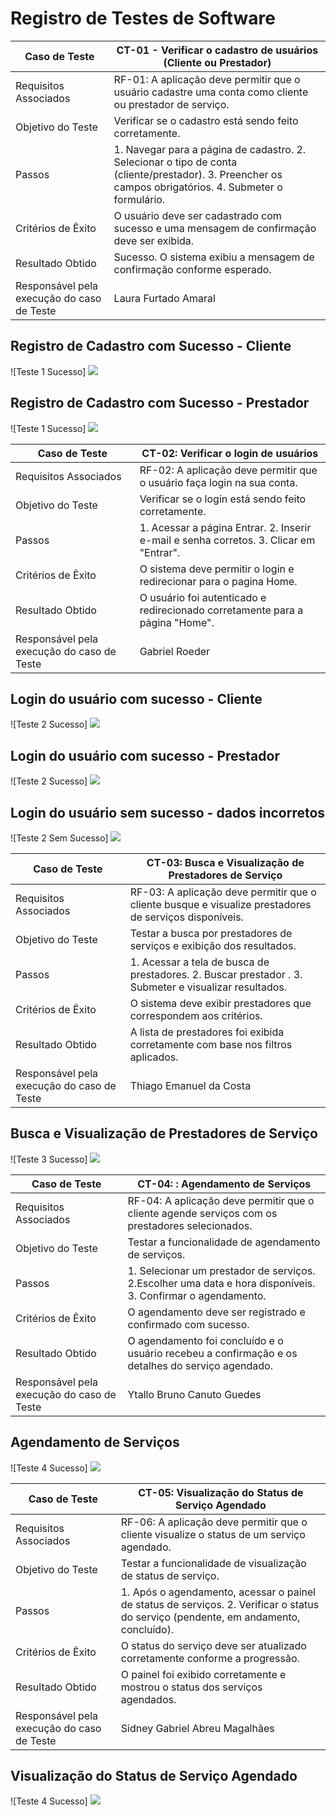  # Registro de Testes de Software

| Caso de Teste      | CT-01 - Verificar o cadastro de usuários (Cliente ou Prestador)                                                                                |
|--------------------------------------------|--------------------------------------------------------------------------------------------------------------------------------------------------------------------------------------------------|
| Requisitos Associados  |  RF-01: A aplicação deve permitir que o usuário cadastre uma conta como cliente ou prestador de serviço.                                    |
| Objetivo do Teste      | Verificar se o cadastro está sendo feito corretamente.            |
| Passos                 | 1. Navegar para a página de cadastro. 2. Selecionar o tipo de conta (cliente/prestador). 3. Preencher os campos obrigatórios. 4. Submeter o formulário.   |
| Critérios de Êxito     | O usuário deve ser cadastrado com sucesso e uma mensagem de confirmação deve ser exibida.  |
| Resultado Obtido   |   Sucesso. O sistema exibiu a mensagem de confirmação conforme esperado.         | 
| Responsável pela execução do caso de Teste   |   Laura Furtado Amaral   |         

## Registro de Cadastro com Sucesso - Cliente

![Teste 1 Sucesso]
<img src='cadcliente.gif'>

## Registro de Cadastro com Sucesso - Prestador

![Teste 1 Sucesso]
<img src='cadprestador.gif'>




| Caso de Teste      | CT-02: Verificar o login de usuários                                                                                 |
|--------------------------------------------|--------------------------------------------------------------------------------------------------------------------------------------------------------------------------------------------------|
| Requisitos Associados  |  RF-02: A aplicação deve permitir que o usuário faça login na sua conta.                                    |
| Objetivo do Teste      | Verificar se o login está sendo feito corretamente.            |
| Passos                 | 1. Acessar a página Entrar. 2. Inserir e-mail e senha corretos. 3. Clicar em "Entrar".   |
| Critérios de Êxito     | O sistema deve permitir o login e redirecionar para o pagina Home.  | 
| Resultado Obtido   |   O usuário foi autenticado e redirecionado corretamente para a página "Home".         |
| Responsável pela execução do caso de Teste   |   Gabriel Roeder   |         


## Login do usuário com sucesso - Cliente

![Teste 2 Sucesso]
<img src='logincliente.gif'>

## Login do usuário com sucesso - Prestador

![Teste 2 Sucesso]
<img src='loginprest.gif'>

## Login do usuário sem sucesso - dados incorretos

![Teste 2 Sem Sucesso]
<img src='loginfailure.gif'>


| Caso de Teste      | CT-03: Busca e Visualização de Prestadores de Serviço                                                                                |
|--------------------------------------------|--------------------------------------------------------------------------------------------------------------------------------------------------------------------------------------------------|
| Requisitos Associados  |  RF-03: A aplicação deve permitir que o cliente busque e visualize prestadores de serviços disponíveis.                                    |
| Objetivo do Teste      | Testar a busca por prestadores de serviços e exibição dos resultados.            |
| Passos                 | 1. Acessar a tela de busca de prestadores. 2. Buscar prestador . 3. Submeter e visualizar resultados.   |
| Critérios de Êxito     | O sistema deve exibir prestadores que correspondem aos critérios.  | 
| Resultado Obtido   |   A lista de prestadores foi exibida corretamente com base nos filtros aplicados.         |         
| Responsável pela execução do caso de Teste   |   Thiago Emanuel da Costa   |

## Busca e Visualização de Prestadores de Serviço 

![Teste 3 Sucesso]
<img src='buscaprestador.gif'>


| Caso de Teste      | CT-04: : Agendamento de Serviços                  |
|--------------------------------------------|------------------------------------------------------------------------------------------------------------------------------------------------------------------------------------------------|
| Requisitos Associados  | RF-04: A aplicação deve permitir que o cliente agende serviços com os prestadores selecionados.  |
| Objetivo do Teste      | Testar a funcionalidade de agendamento de serviços.                                                               |
| Passos                 | 1. Selecionar um prestador de serviços. 2.Escolher uma data e hora disponíveis. 3. Confirmar o agendamento.                                              |
| Critérios de Êxito     |   O agendamento deve ser registrado e confirmado com sucesso. | 
| Resultado Obtido   |   O agendamento foi concluído e o usuário recebeu a confirmação e os detalhes do serviço agendado.         |         
| Responsável pela execução do caso de Teste   |   Ytallo Bruno Canuto Guedes   |


## Agendamento de Serviços 
![Teste 4 Sucesso]
<img src='agendamento.gif'>



| Caso de Teste      | CT-05: Visualização do Status de Serviço Agendado                 |
|--------------------------------------------|------------------------------------------------------------------------------------------------------------------------------------------------------------------------------------------------|
| Requisitos Associados  | RF-06: A aplicação deve permitir que o cliente visualize o status de um serviço agendado.  |
| Objetivo do Teste      | Testar a funcionalidade de visualização de status de serviço.                                                               |
| Passos                 | 1. Após o agendamento, acessar o painel de status de serviços. 2. Verificar o status do serviço (pendente, em andamento, concluído).                           |
| Critérios de Êxito     |   O status do serviço deve ser atualizado corretamente conforme a progressão.  | 
| Resultado Obtido   |   O painel foi exibido corretamente e mostrou o status dos serviços agendados.         |         
| Responsável pela execução do caso de Teste   |   Sidney Gabriel Abreu Magalhães   |                                                      |                                      
              
## Visualização do Status de Serviço Agendado 

![Teste 4 Sucesso]
<img src='status.gif'>
